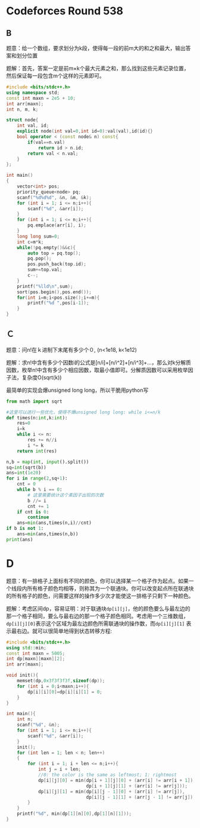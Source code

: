 # Codeforces Round 538

## B 

题意：给一个数组，要求划分为k段，使得每一段的前m大的和之和最大，输出答案和划分位置

题解：首先，答案一定是前m×k个最大元素之和，那么找到这些元素记录位置，然后保证每一段包含m个这样的元素即可。

```c++
#include <bits/stdc++.h>
using namespace std;
const int maxn = 2e5 + 10;
int arr[maxn];
int n, m, k;

struct node{
    int val, id;
    explicit node(int val=0,int id=0):val(val),id(id){}
    bool operator < (const node& n) const{
        if(val==n.val)
            return id > n.id;
        return val < n.val;
    }
};

int main()
{
    vector<int> pos;
    priority_queue<node> pq;
    scanf("%d%d%d", &n, &m, &k);
    for (int i = 1; i <= n;i++){
        scanf("%d", &arr[i]);
    }
    for (int i = 1; i <= n;i++){
        pq.emplace(arr[i], i);
    }
    long long sum=0;
    int c=m*k;
    while(!pq.empty()&&c){
        auto top = pq.top();
        pq.pop();
        pos.push_back(top.id);
        sum+=top.val;
        c--;
    }
    printf("%lld\n",sum);
    sort(pos.begin(),pos.end());
    for(int i=m;i<pos.size();i+=m){
        printf("%d ",pos[i-1]);
    }
}
```

## Ｃ

题意：问n!在ｋ进制下末尾有多少个０, (n<1e18, k<1e12)

题解：求n!中含有多少个因数i的公式是\[n/i\]+\[n/i^2\]+\[n/i^3\]+...，那么对k分解质因数，枚举n!中含有多少个相应因数，取最小值即可。分解质因数可以采用枚举因子法，复杂度O(sqrt(k))

最简单的实现会爆unsigned long long，所以干脆用python写

```python
from math import sqrt

#这里可以进行一些优化，使得不爆unsigned long long: while i<=n/k
def times(n:int,k:int):
    res=0
    i=k
    while i <= n:
        res += n//i
        i *= k
    return int(res)

n,b = map(int, input().split())
sq=int(sqrt(b))
ans=int(1e20)
for i in range(2,sq+1):
    cnt = 0
    while b % i == 0:
        # 这里需要统计这个素因子出现的次数
        b //= i
        cnt += 1
    if cnt is 0:
        continue
    ans=min(ans,times(n,i)//cnt)
if b is not 1:
    ans=min(ans,times(n,b))
print(ans)
```

# D

题意：有一排格子上面标有不同的颜色，你可以选择某一个格子作为起点。如果一个线段内所有格子颜色均相等，则称其为一个联通块。你可以改变起点所在联通块的所有格子的颜色，问需要这样的操作多少次才能使这一排格子只剩下一种颜色。

题解：考虑区间dp，容易证明：对于联通块`dp[i][j]`，他的颜色要么与最左边的那一个格子相同，要么与最右边的那一个格子颜色相同。考虑用一个三维数组，`dp[i][j][0]`表示这个区域为最左边颜色所需联通块的操作数，而`dp[i][j][1]` 表示最右边。就可以很简单地得到状态转移方程:

```c++
#include <bits/stdc++.h>
using std::min;
const int maxn = 5005;
int dp[maxn][maxn][2];
int arr[maxn];

void init(){
    memset(dp,0x3f3f3f3f,sizeof(dp));
    for (int i = 0;i<maxn;i++){
        dp[i][i][0]=dp[i][i][1] = 0;
    }
}

int main(){
    int n;
    scanf("%d", &n);
    for (int i = 1; i <= n;i++){
        scanf("%d", &arr[i]);
    }
    init();
    for (int len = 1; len < n; len++)
    {
        for (int i = 1; i + len <= n;i++){
            int j = i + len;
            //0: the color is the same as leftmost; 1: rightmost
            dp[i][j][0] = min(dp[i + 1][j][0] + (arr[i] != arr[i + 1]), 
                              dp[i + 1][j][1] + (arr[i] != arr[j]));
            dp[i][j][1] = min(dp[i][j - 1][0] + (arr[i] != arr[j]),
                              dp[i][j - 1][1] + (arr[j - 1] != arr[j]));
        }
    }
    printf("%d", min(dp[1][n][0],dp[1][n][1]));
}
```

